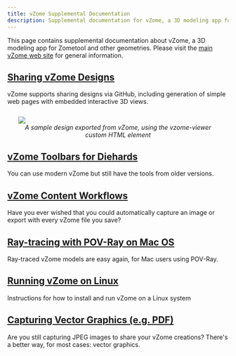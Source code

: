 ```yaml
---
title: vZome Supplemental Documentation
description: Supplemental documentation for vZome, a 3D modeling app for Zometool and other geometries
---
```


This page contains supplemental documentation about vZome, a 3D modeling app for Zometool and other geometries.
Please visit the [main vZome web site](https://www.vzome.com) for general information.

## [Sharing vZome Designs](./sharing.html)

vZome supports sharing designs via GitHub, including generation of simple web pages with embedded interactive 3D views.

<script type="module" src="https://www.vzome.com/modules/vzome-viewer.js"></script>
<figure style="margin: 5%">
  <vzome-viewer style="width: 100%; height: 30vh;"
         src="https://vorth.github.io/vzome-sharing/2022/06/19/22-54-33-Baer-dome-triplet-no-fudge/Baer-dome-triplet-no-fudge.vZome">
    <img src="https://vorth.github.io/vzome-sharing/2022/06/19/22-54-33-Baer-dome-triplet-no-fudge/Baer-dome-triplet-no-fudge.png">
  </vzome-viewer>
  <figcaption style="text-align: center; font-style: italic;">
    A sample design exported from vZome, using the vzome-viewer custom HTML element
  </figcaption>
</figure>

## [vZome Toolbars for Diehards](./toolbars-for-diehards.html)

You can use modern vZome but still have the tools from older versions.

## [vZome Content Workflows](./content-workflows.html)

Have you ever wished that you could automatically capture an image or export with every vZome file you save?

## [Ray-tracing with POV-Ray on Mac OS](./povray.html)

Ray-traced vZome models are easy again, for Mac users using POV-Ray.

## [Running vZome on Linux](./running-on-linux.html)

Instructions for how to install and run vZome on a Linux system

## [Capturing Vector Graphics (e.g. PDF)](./capture-vector-graphics.html)

Are you still capturing JPEG images to share your vZome creations? There's a better way, for most cases: vector graphics.


